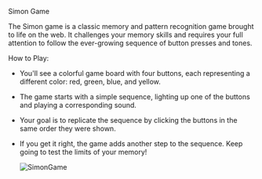 Simon Game

The Simon game is a classic memory and pattern recognition game brought to life on the web. It challenges your memory skills and requires your full attention to follow the ever-growing sequence of button presses and tones.

How to Play:
- You'll see a colorful game board with four buttons, each representing a different color: red, green, blue, and yellow.
- The game starts with a simple sequence, lighting up one of the buttons and playing a corresponding sound.
- Your goal is to replicate the sequence by clicking the buttons in the same order they were shown.
- If you get it right, the game adds another step to the sequence. Keep going to test the limits of your memory!

  ![SimonGame](https://github.com/saraverdigi3/SimonGame/assets/145349284/4752dc5c-6511-443a-976f-baf6f68978c6)
